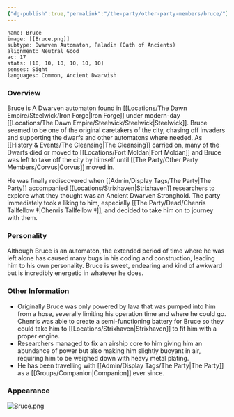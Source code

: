 ```yaml
---
{"dg-publish":true,"permalink":"/the-party/other-party-members/bruce/"}
---
```


```statblock
name: Bruce
image: [[Bruce.png]]
subtype: Dwarven Automaton, Paladin (Oath of Ancients)
alignment: Neutral Good
ac: 17
stats: [10, 10, 10, 10, 10, 10]
senses: Sight
languages: Common, Ancient Dwarvish
```

### Overview
Bruce is A Dwarven automaton found in [[Locations/The Dawn Empire/Steelwick/Iron Forge\|Iron Forge]] under modern-day [[Locations/The Dawn Empire/Steelwick/Steelwick\|Steelwick]]. Bruce seemed to be one of the original caretakers of the city, chasing off invaders and supporting the dwarfs and other automatons where needed. As [[History & Events/The Cleansing\|The Cleansing]] carried on, many of the Dwarfs died or moved to [[Locations/Fort Moldan\|Fort Moldan]] and Bruce was left to take off the city by himself until [[The Party/Other Party Members/Corvus\|Corvus]] moved in.

He was finally rediscovered when [[Admin/Display Tags/The Party\|The Party]] accompanied [[Locations/Strixhaven\|Strixhaven]] researchers to explore what they thought was an Ancient Dwarven Stronghold. The party immediately took a liking to him, especially [[The Party/Dead/Chenris Tallfellow ‡\|Chenris Tallfellow ‡]],  and decided to take him on to journey with them. 

### Personality 
Although Bruce is an automaton, the extended period of time where he was left alone has caused many bugs in his coding and construction, leading him to his own personality. Bruce is sweet, endearing and kind of awkward but is incredibly energetic in whatever he does.

### Other Information
- Originally Bruce was only powered by lava that was pumped into him from a hose, severally limiting his operation time and where he could go. Chenris was able to create a semi-functioning battery for Bruce so they could take him to [[Locations/Strixhaven\|Strixhaven]] to fit him with a proper engine. 
- Researchers managed to fix an airship core to him giving him an abundance of power but also making him slightly buoyant in air, requiring him to be weighed down with heavy metal plating. 
- He has been travelling with [[Admin/Display Tags/The Party\|The Party]] as a [[Groups/Companion\|Companion]] ever since.

### Appearance
![Bruce.png](/img/user/Admin/Attachments/Bruce.png)